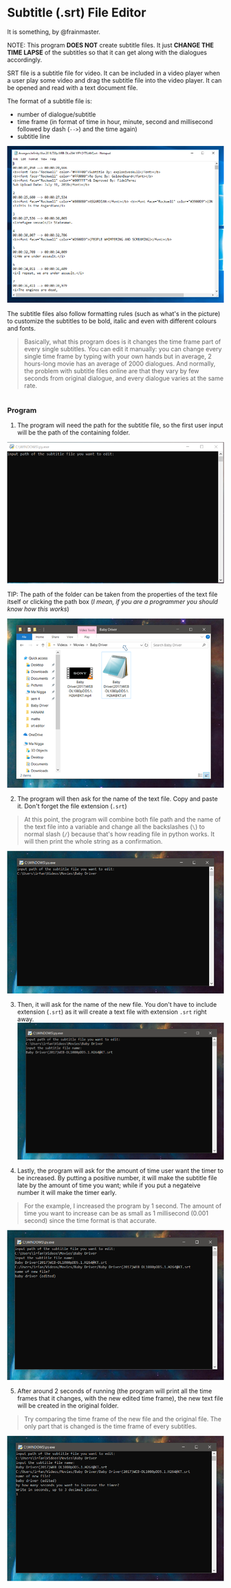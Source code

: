 # Subtitle (.srt) File Editor
It is something, by @frainmaster.

NOTE: This program **DOES NOT** create subtitle files. It just **CHANGE THE TIME LAPSE** of the subtitles so that it can
get along with the dialogues accordingly.

SRT file is a subtitle file for video. It can be included in a video player when a user play some video and drag the subtitle file into the video player. It can be opened and read with a text document file.

The format of a subtitle file is:
* number of dialogue/subtitle
* time frame (in format of time in hour, minute, second and millisecond followed by dash (`-->`) and the time again)
* subtitle line

![](https://github.com/frainmaster/Subtitle-.srt-file-editor/blob/master/sub.PNG)

The subtitle files also follow formatting rules (such as what's in the picture) to customize the subtitles to be bold, italic and even with different colours and fonts.

> Basically, what this program does is it changes the time frame part of every single subtitles. You can edit it manually: you can change every single time frame by typing with your own hands but in average, 2 hours-long movie has an average of 2000 dialogues. And normally, the problem with subtitle files online are that they vary by few seconds from original dialogue, and every dialogue varies at the same rate.

#
### Program

1. The program will need the path for the subtitle file, so the first user input will be the path of the containing folder.

![](https://github.com/frainmaster/Subtitle-.srt-file-editor/blob/master/1.PNG)

TIP: The path of the folder can be taken from the properties of the text file itself or clicking the path box (*I mean, if you are a programmer you should know how this works*)

![](https://github.com/frainmaster/Subtitle-.srt-file-editor/blob/master/2.PNG)

2. The program will then ask for the name of the text file. Copy and paste it. Don't forget the file extension (`.srt`)

> At this point, the program will combine both file path and the name of the text file into a variable and change all the backslashes (`\`) to normal slash (`/`) because that's how reading file in python works. It will then print the whole string as a confirmation.

![](https://github.com/frainmaster/Subtitle-.srt-file-editor/blob/master/3.PNG)

3. Then, it will ask for the name of the new file. You don't have to include extension (`.srt`) as it will create a text file with extension `.srt` right away.
![](https://github.com/frainmaster/Subtitle-.srt-file-editor/blob/master/4.PNG)

4. Lastly, the program will ask for the amount of time user want the timer to be increased. By putting a positive number, it will make the subtitle file late by the amount of time you want; while if you put a negateive number it will make the timer early.
> For the example, I increased the program by 1 second.
> The amount of time you want to increase can be as small as 1 millisecond (0.001 second) since the time format is that accurate.

![](https://github.com/frainmaster/Subtitle-.srt-file-editor/blob/master/5.PNG)

5. After around 2 seconds of running (the program will print all the time frames that it changes, with the new edited time frame), the new text file will be created in the original folder.
> Try comparing the time frame of the new file and the original file. The only part that is changed is the time frame of every subtitles.

![](https://github.com/frainmaster/Subtitle-.srt-file-editor/blob/master/6.PNG)

#

